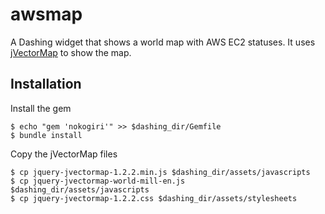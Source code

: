 awsmap
======

A Dashing widget that shows a world map with AWS EC2 statuses. It uses [jVectorMap](http://jvectormap.com) to show the map.

## Installation

Install the gem

    $ echo "gem 'nokogiri'" >> $dashing_dir/Gemfile
    $ bundle install

Copy the jVectorMap files

    $ cp jquery-jvectormap-1.2.2.min.js $dashing_dir/assets/javascripts
    $ cp jquery-jvectormap-world-mill-en.js $dashing_dir/assets/javascripts   
    $ cp jquery-jvectormap-1.2.2.css $dashing_dir/assets/stylesheets
